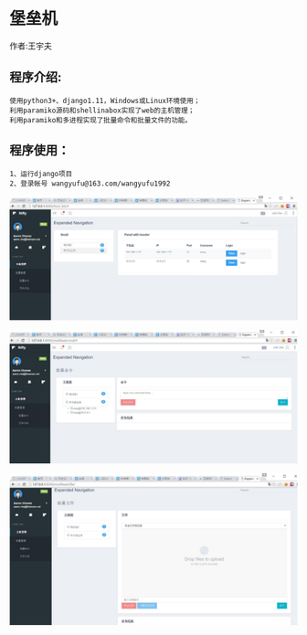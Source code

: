 堡垒机
==
作者:王宇夫    

## 程序介绍:     
    使用python3+、django1.11，Windows或Linux环境使用；
	利用paramiko源码和shellinabox实现了web的主机管理；
	利用paramiko和多进程实现了批量命令和批量文件的功能。
	

## 程序使用：     
	1、运行django项目
	2、登录帐号 wangyufu@163.com/wangyufu1992    
	
	
	
![](https://github.com/wangyufu/bastion_host/blob/master/static/堡垒机1.jpg)

![](https://github.com/wangyufu/bastion_host/blob/master/static/堡垒机2.jpg)

![](https://github.com/wangyufu/bastion_host/blob/master/static/堡垒机3.jpg)
